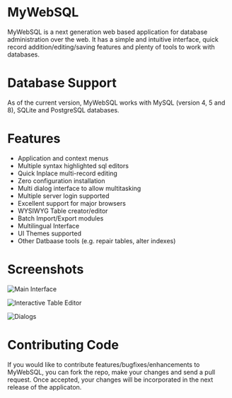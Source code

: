 MyWebSQL
========

MyWebSQL is a next generation web based application for database administration over the web.
It has a simple and intuitive interface, quick record addition/editing/saving features and plenty of tools to work with databases.

Database Support
================
As of the current version, MyWebSQL works with MySQL (version 4, 5 and 8), SQLite and PostgreSQL databases.

Features
========
- Application and context menus
- Multiple syntax highlighted sql editors
- Quick Inplace multi-record editing
- Zero configuration installation
- Multi dialog interface to allow multitasking
- Multiple server login supported
- Excellent support for major browsers
- WYSIWYG Table creator/editor
- Batch Import/Export modules
- Multilingual Interface
- UI Themes supported
- Other Datbaase tools (e.g. repair tables, alter indexes)

Screenshots
===========
![Main Interface](https://user-images.githubusercontent.com/872992/134867329-342238ca-7683-4ae8-ab6a-ceb4f877cefd.png)

![Interactive Table Editor](https://user-images.githubusercontent.com/872992/134867443-5ccb9243-33fd-4ea3-b59f-9c870b127972.png)

![Dialogs](https://user-images.githubusercontent.com/872992/134867483-20bbdd23-ef94-485e-bd1a-d26e050611df.png)

Contributing Code
=================
If you would like to contribute features/bugfixes/enhancements to MyWebSQL, you can fork the repo, make your changes and send a pull request.
Once accepted, your changes will be incorporated in the next release of the applicaton.
